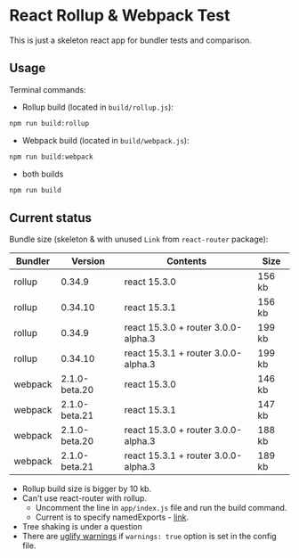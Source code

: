 # React Rollup & Webpack Test

This is just a skeleton react app for bundler tests and comparison.

## Usage

Terminal commands:

- Rollup build (located in `build/rollup.js`):

```sh
npm run build:rollup
```

- Webpack build (located in `build/webpack.js`):

```sh
npm run build:webpack
```

- both builds

```sh
npm run build
```

## Current status

Bundle size (skeleton & with unused `Link` from `react-router` package):

| Bundler | Version | Contents | Size |
| --- | --- | --- | --- |
| rollup | 0.34.9 | react 15.3.0 | 156 kb |
| rollup | 0.34.10 | react 15.3.1 | 156 kb |
| rollup | 0.34.9 | react 15.3.0  + router 3.0.0-alpha.3 | 199 kb |
| rollup | 0.34.10 | react 15.3.1  + router 3.0.0-alpha.3 | 199 kb |
| webpack | 2.1.0-beta.20 | react 15.3.0  | 146 kb |
| webpack | 2.1.0-beta.21 | react 15.3.1  | 147 kb |
| webpack | 2.1.0-beta.20 | react 15.3.0  + router 3.0.0-alpha.3 | 188 kb |
| webpack | 2.1.0-beta.21 | react 15.3.1  + router 3.0.0-alpha.3 | 189 kb |

- Rollup build size is bigger by 10 kb.
- Can't use react-router with rollup.
  - Uncomment the line in `app/index.js` file and run the build command.
  - Current is to specify namedExports - [link](https://github.com/rollup/rollup/issues/855).
- Tree shaking is under a question
- There are [uglify warnings](uglify-warnings) if `warnings: true` option is set in the config file.
